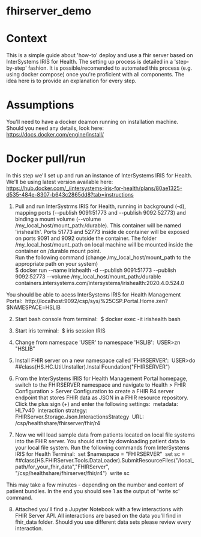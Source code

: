 # fhirserver_demo

# Context
This is a simple guide about 'how-to' deploy and use a fhir server based on InterSystems IRIS for Health.
The setting up process is detailed in a 'step-by-step' fashion. It is possible/recomended to automated this process (e.g. using docker compose) once you're proficient with all components. The idea here is to provide an explanation for every step.

# Assumptions
You'll need to have a docker deamon running on installation machine. Should you need any details, look here: https://docs.docker.com/engine/install/

# Docker pull/run
In this step we'll set up and run an instance of InterSystems IRIS for Health. We'll be using latest version available here:<br> 
https://hub.docker.com/_/intersystems-iris-for-health/plans/80ae1325-d535-484e-8307-b643c2865dd8?tab=instructions

1) Pull and run InterSystrms IRIS for Health, running in background (-d), mapping ports (--publish 9091:51773 and --publish 9092:52773) and binding a mount volume (--volume /my_local_host/mount_path:/durable). This container will be named 'irishealth'. Ports 51773 and 52773 inside de container will be exposed on ports 9091 and 9092 outside the container. The folder /my_local_host/mount_path on local machine will be mounted inside the container on /durable mount point.<br>
Run the following command (change /my_local_host/mount_path to the appropriate path on your system)<br>
$ docker run --name irishealth -d --publish 9091:51773 --publish 9092:52773 --volume /my_local_host/mount_path:/durable containers.intersystems.com/intersystems/irishealth:2020.4.0.524.0

  You should be able to acess InterSystems IRIS for Health Management Portal:&nbsp; http://localhost:9092/csp/sys/%25CSP.Portal.Home.zen?$NAMESPACE=HSLIB

2) Start bash console from terminal:&nbsp;
$ docker exec -it irishealth bash

3) Start iris terminal:&nbsp;
$ iris session IRIS

4) Change from namespace 'USER' to namespace 'HSLIB':&nbsp;
USER>zn "HSLIB"

5) Install FHIR server on a new namespace called 'FHIRSERVER':&nbsp;
USER>do ##class(HS.HC.Util.Installer).InstallFoundation("FHIRSERVER")

6) From the InterSystems IRIS for Health Management Portal homepage, switch to the FHIRSERVER namespace and navigate to Health > FHIR Configuration > Server Configuration to create a FHIR R4 server endpoint that stores FHIR data as JSON in a FHIR resource repository. Click the plus sign (+) and enter the following settings:&nbsp;
  metadata: HL7v40&nbsp;
  interaction strategy: FHIRServer.Storage.Json.InteractionsStrategy&nbsp;
  URL: /csp/healthshare/fhirserver/fhir/r4&nbsp;

7) Now we will load sample data from patients located on local file systems into the FHIR server. You should start by downloading patient data to your local file system. Run the following commands from InterSystems IRIS for Health Terminal:&nbsp;
  set $namespace = "FHIRSERVER"&nbsp;
  set sc = ##class(HS.FHIRServer.Tools.DataLoader).SubmitResourceFiles("/local_path/for_your_fhir_data","FHIRServer",   "/csp/healthshare/fhirserver/fhir/r4")&nbsp;
  write sc&nbsp;
  
  This may take a few minutes - depending on the number and content of patient bundles. In the end you should see 1 as the output of 'write sc' command.
  
8) Attached you'll find a Jupyter Notebook with a few interactions with FHIR Server API. All interactions are based on the data you'll find in fhir_data folder. Should you use different data sets please review every interaction.

